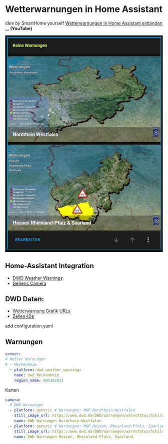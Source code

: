 # Wetterwarnungen in Home Assistant
*idee by* SmartHome yourself [Wetterwarnungen in Home Assistant einbinden ...](https://www.youtube.com/watch?v=yYK5giUO19E) **(YouTube)**


![keine warnung](/img/dwd_0.jpg)

## Home-Assistant Integration
- [DWD Weather Warnings](https://www.home-assistant.io/integrations/dwd_weather_warnings/)
- [Generic Camera](https://www.home-assistant.io/integrations/generic/)
## DWD Daten:
- [Wetterwarnung Grafik URLs](https://www.dwd.de/DE/wetter/warnungen_aktuell/objekt_einbindung/objekteinbindung.html)
- [Zellen-IDs](https://www.dwd.de/DE/leistungen/opendata/help/warnungen/cap_warncellids_csv.html)


add configuration.yaml

## Warnungen
```yml
sensor:
# Wetter Warnungen 
# - Meckenheim
  - platform: dwd_weather_warnings
    name: dwd_Meckenheim
    region_name: 805382032
```

Karten
```yml
camera:
  # DWD Warnungen
  - platform: generic # Warnungen: MAP Nordrhein-Westfalen
    still_image_url: https://www.dwd.de/DWD/warnungen/warnstatus/SchilderEM.jpg
    name: DWD Warnungen Nordrhein-Westfalen
  - platform: generic # Warnungen: MAP Hessen, Rheinland-Pfalz, Saarland
    still_image_url: https://www.dwd.de/DWD/warnungen/warnstatus/SchilderOF.jpg
    name: DWD Warnungen Hessen, Rheinland-Pfalz, Saarland
```
